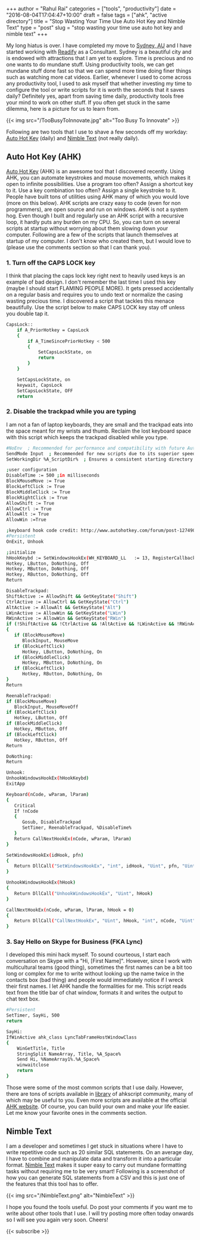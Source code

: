 +++
author = "Rahul Rai"
categories = ["tools", "productivity"]
date = "2016-08-04T17:04:47+10:00"
draft = false
tags = ["ahk", "active directory"]
title = "Stop Wasting Your Time Use Auto Hot Key and Nimble Text"
type = "post"
slug = "stop wasting your time use auto hot key and nimble text"
+++

My long hiatus is over. I have completed my move to [Sydney, AU](http://www.sydney.com.au/) and I have started working with [Readify](http://readify.net/) as a Consultant. Sydney is a beautiful city and is endowed with attractions that I am yet to explore. Time is precious and no one wants to do mundane stuff. Using productivity tools, we can get mundane stuff done fast so that we can spend more time doing finer things such as watching more cat videos. Earlier, whenever I used to come across any productivity tool, I used to ask myself that whether investing my time to configure the tool or write scripts for it is worth the seconds that it saves daily? Definitely yes, apart from saving time daily, productivity tools free your mind to work on other stuff. If you often get stuck in the same dilemma, here is a picture for us to learn from.

{{< img src="/TooBusyToInnovate.jpg" alt="Too Busy To Innovate" >}}

Following are two tools that I use to shave a few seconds off my workday: [Auto Hot Key](https://autohotkey.com/) (daily) and [Nimble Text](http://nimbletext.com/) (not really daily).

## Auto Hot Key (AHK)

[Auto Hot Key](https://autohotkey.com/) (AHK) is an awesome tool that I discovered recently. Using AHK, you can automate keystrokes and mouse movements, which makes it open to infinite possibilities. Use a program too often? Assign a shortcut key to it. Use a key combination too often? Assign a single keystroke to it. People have built tons of utilities using AHK many of which you would love (more on this below). AHK scripts are crazy easy to code (even for non programmers), are open source and run on windows. AHK is not a system hog. Even though I built and regularly use an AHK script with a recursive loop, it hardly puts any burden on my CPU. So, you can turn on several scripts at startup without worrying about them slowing down your computer. Following are a few of the scripts that launch themselves at startup of my computer. I don't know who created them, but I would love to (please use the comments section so that I can thank you).

### 1. Turn off the CAPS LOCK key

I think that placing the caps lock key right next to heavily used keys is an example of bad design. I don't remember the last time I used this key (maybe I should start FLAMING PEOPLE MORE). It gets pressed accidentally on a regular basis and requires you to undo text or normalize the casing wasting precious time. I discovered a script that tackles this menace beautifully. Use the script below to make CAPS LOCK key stay off unless you double tap it.

~~~bash
CapsLock::
    if A_PriorHotkey = CapsLock
    {
        if A_TimeSincePriorHotkey < 500
        {
            SetCapsLockState, on
            return
        }
    }

    SetCapsLockState, on
    keywait, CapsLock
    SetCapsLockState, OFF
    return
~~~

### 2. Disable the trackpad while you are typing

I am not a fan of laptop keyboards, they are small and the trackpad eats into the space meant for my wrists and thumb. Reclaim the lost keyboard space with this script which keeps the trackpad disabled while you type.

~~~bash
#NoEnv  ; Recommended for performance and compatibility with future AutoHotkey releases.
SendMode Input  ; Recommended for new scripts due to its superior speed and reliability.
SetWorkingDir %A_ScriptDir%  ; Ensures a consistent starting directory.

;user configuration
DisableTime := 500 ;in milliseconds
BlockMouseMove := True
BlockLeftClick := True
BlockMiddleClick := True
BlockRightClick := True
AllowShift := True
AllowCtrl := True
AllowAlt := True
AllowWin :=True

;keyboard hook code credit: http://www.autohotkey.com/forum/post-127490.html#127490
#Persistent
OnExit, Unhook

;initialize
hHookKeybd := SetWindowsHookEx(WH_KEYBOARD_LL   := 13, RegisterCallback("Keyboard", "Fast"))
Hotkey, LButton, DoNothing, Off
Hotkey, MButton, DoNothing, Off
Hotkey, RButton, DoNothing, Off
Return

DisableTrackpad:
ShiftActive := AllowShift && GetKeyState("Shift")
CtrlActive := AllowCtrl && GetKeyState("Ctrl")
AltActive := AllowAlt && GetKeyState("Alt")
LWinActive := AllowWin && GetKeyState("LWin")
RWinActive := AllowWin && GetKeyState("RWin")
if (!ShiftActive && !CtrlActive && !AltActive && !LWinActive && !RWinActive)
{
   if (BlockMouseMove)
      BlockInput, MouseMove
   if (BlockLeftClick)
      Hotkey, LButton, DoNothing, On
   if (BlockMiddleClick)
      Hotkey, MButton, DoNothing, On
   if (BlockLeftClick)
      Hotkey, RButton, DoNothing, On
}
Return

ReenableTrackpad:
if (BlockMouseMove)
   BlockInput, MouseMoveOff
if (BlockLeftClick)
   Hotkey, LButton, Off
if (BlockMiddleClick)
   Hotkey, MButton, Off
if (BlockLeftClick)
   Hotkey, RButton, Off
Return

DoNothing:
Return

Unhook:
UnhookWindowsHookEx(hHookKeybd)
ExitApp

Keyboard(nCode, wParam, lParam)
{
   Critical
   If !nCode
   {
      Gosub, DisableTrackpad
      SetTimer, ReenableTrackpad, %DisableTime%
   }
   Return CallNextHookEx(nCode, wParam, lParam)
}

SetWindowsHookEx(idHook, pfn)
{
   Return DllCall("SetWindowsHookEx", "int", idHook, "Uint", pfn, "Uint", DllCall("GetModuleHandle", "Uint", 0), "Uint", 0)
}

UnhookWindowsHookEx(hHook)
{
   Return DllCall("UnhookWindowsHookEx", "Uint", hHook)
}

CallNextHookEx(nCode, wParam, lParam, hHook = 0)
{
   Return DllCall("CallNextHookEx", "Uint", hHook, "int", nCode, "Uint", wParam, "Uint", lParam)
}
~~~

### 3. Say Hello on Skype for Business (FKA Lync)

I developed this mini hack myself. To sound courteous, I start each conversation on Skype with a "Hi, [First Name]". However, since I work with multicultural teams (good thing), sometimes the first names can be a bit too long or complex for me to write without looking up the name twice in the contacts box (bad thing) and people would immediately notice if I wreck their first names. I let AHK handle the formalities for me. This script reads text from the title bar of chat window, formats it and writes the output to chat text box.

~~~bash
#Persistent
SetTimer, SayHi, 500
return

SayHi:
IfWinActive ahk_class LyncTabFrameHostWindowClass
{
    WinGetTitle, Title
    StringSplit NameArray, Title, %A_Space%
    Send Hi, %NameArray1%.%A_Space%
    winwaitclose
    return
}
~~~

Those were some of the most common scripts that I use daily. However, there are tons of scripts available in [library](https://github.com/ahkscript/awesome-AutoHotkey) of ahkscript community, many of which may be useful to you. Even more scripts are available at the official [AHK website](https://autohotkey.com/docs/scripts/). Of course, you can build your own and make your life easier. Let me know your favorite ones in the comments section.

## Nimble Text

I am a developer and sometimes I get stuck in situations where I have to write repetitive code such as 20 similar SQL statements. On an average day, I have to combine and manipulate data and transform it into a particular format. [Nimble Text](http://nimbletext.com/) makes it super easy to carry out mundane formatting tasks without requiring me to be very smart! Following is a screenshot of how you can generate SQL statements from a CSV and this is just one of the features that this tool has to offer.

{{< img src="/NimbleText.png" alt="NimbleText" >}}

I hope you found the tools useful. Do post your comments if you want me to write about other tools that I use. I will try posting more often today onwards so I will see you again very soon. Cheers!

{{< subscribe >}}